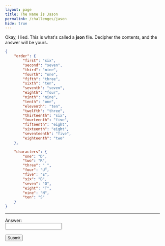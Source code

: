 ```yaml
---
layout: page
title: The Name is Jason
permalink: /challenges/jason
hide: true
---
```


Okay, I lied. This is what's called a **json** file. Decipher the contents, and
the answer will be yours.

```json
{
    "order": {
        "first": "six",
        "second": "seven",
        "third": "nine",
        "fourth": "one",
        "fifth": "three",
        "sixth": "ten",
        "seventh": "seven",
        "eighth": "four",
        "ninth": "nine",
        "tenth": "one",
        "eleventh": "ten",
        "twelfth": "three",
        "thirteenth": "six",
        "fourteenth": "five",
        "fifteenth": "eight",
        "sixteenth": "eight",
        "seventeenth": "five",
        "eighteenth": "two"
    },

    "characters": {
        "one": "D",
        "two": "R",
        "three": "_",
        "four": "U",
        "five": "E",
        "six": "B",
        "seven": "O",
        "eight": "T",
        "nine": "N",
        "ten": "S"
    }
}
```

---

<form>
    <label for="answer">Answer:</label><br>
    <input type="text" id="submission" name="submission"><br><br>
    <input type="submit" value="Submit" onclick="javascript:checkAnswer('jason', document.getElementById('submission').value)">
</form>
